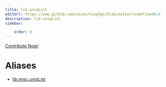 ```yaml
---
title: lib.uniqList
editUrl: https://www.github.com/nixos/nixpkgs/blob/master/undefined#L91C14
description: lib.uniqList
sidebar:

    order: 8
---
```


<a href="https://www.github.com/nixos/nixpkgs/blob/master/undefined#L91C14">Contribute Now!</a>


# Aliases

- [lib.misc.uniqList](/nix-doc-comments/reference/lib/misc/lib-misc-uniqlist)



